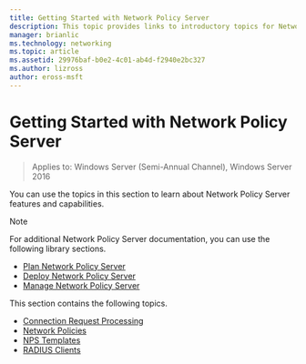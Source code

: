 ```yaml
---
title: Getting Started with Network Policy Server
description: This topic provides links to introductory topics for Network Policy Server in Windows Server 2016, and includes links to additional guidance about NPS.
manager: brianlic
ms.technology: networking
ms.topic: article
ms.assetid: 29976baf-b0e2-4c01-ab4d-f2940e2bc327
ms.author: lizross
author: eross-msft
---
```


# Getting Started with Network Policy Server

>Applies to: Windows Server (Semi-Annual Channel), Windows Server 2016

You can use the topics in this section to learn about Network Policy Server features and capabilities.

>[!NOTE]
>For additional Network Policy Server documentation, you can use the following library sections.
>- [Plan Network Policy Server](nps-plan-top.md)
>- [Deploy Network Policy Server](nps-deploy.md)
>- [Manage Network Policy Server](nps-manage-top.md)


This section contains the following topics.

- [Connection Request Processing](nps-crp-top.md)
- [Network Policies](nps-np-overview.md)
- [NPS Templates](nps-templates.md)
- [RADIUS Clients](nps-radius-clients.md)

